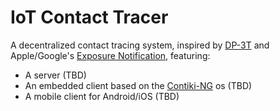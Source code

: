 # IoT Contact Tracer
A decentralized contact tracing system, inspired by [DP-3T](https://github.com/DP-3T/documents) and Apple/Google's [Exposure Notification](https://en.wikipedia.org/wiki/Exposure_Notification), featuring:

* A server (TBD)
* An embedded client based on the [Contiki-NG](https://github.com/contiki-ng/contiki-ng) os (TBD)
* A mobile client for Android/iOS (TBD)